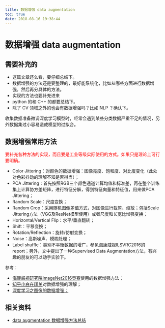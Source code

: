 ```yaml
---
title: 数据增强 data augmentation
toc: true
date: 2018-08-16 19:38:44
---
```

# 数据增强 data augmentation

## 需要补充的

- 这篇文章还么看，要仔细总结下。
- 数据增强的方法还是要整理的，最好能系统化，比如从哪些方面进行数据增强，然后再分具体的方法。
- 实现的方法也要补充进来
- python 的和 C++ 的都要总结下。
- 除了 CV 领域之外的也会有数据增强吗？比如 NLP ？确认下。


收集数据准备微调深度学习模型时，经常会遇到某些分类数据严重不足的情况，另外数据集过小容易造成模型的过拟合。



## 数据增强常用方法

<span style="color:red;">要补充各种方法的实现，而且要是工业等级实际使用的方式。如果只是理论上可行要明确。</span>

- Color Jittering：对颜色的数据增强：图像亮度、饱和度、对比度变化（此处对色彩抖动的理解不知是否得当）；
- PCA  Jittering：首先按照RGB三个颜色通道计算均值和标准差，再在整个训练集上计算协方差矩阵，进行特征分解，得到特征向量和特征值，用来做PCA Jittering；
- Random Scale：尺度变换；
- Random Crop：采用随机图像差值方式，对图像进行裁剪、缩放；包括Scale Jittering方法（VGG及ResNet模型使用）或者尺度和长宽比增强变换；
- Horizontal/Vertical Flip：水平/垂直翻转；
- Shift：平移变换；
- Rotation/Reflection：旋转/仿射变换；
- Noise：高斯噪声、模糊处理；
- Label shuffle：类别不平衡数据的增广，参见海康威视ILSVRC2016的report；另外，文中提出了一种Supervised Data Augmentation方法，有兴趣的朋友的可以动手实验下。

参考：

- [海康威视研究院ImageNet2016竞赛](https://zhuanlan.zhihu.com/p/23249000)使用的数据增强方法；
- [知乎小白在闭关](https://www.zhihu.com/people/yan-zhang-xi/answers)对数据增强的理解；
- [深度学习之图像的数据增强；](http://www.cnblogs.com/gongxijun/p/6117588.html)





## 相关资料

- [data augmentation 数据增强方法总结](https://blog.csdn.net/u010555688/article/details/60757932)
